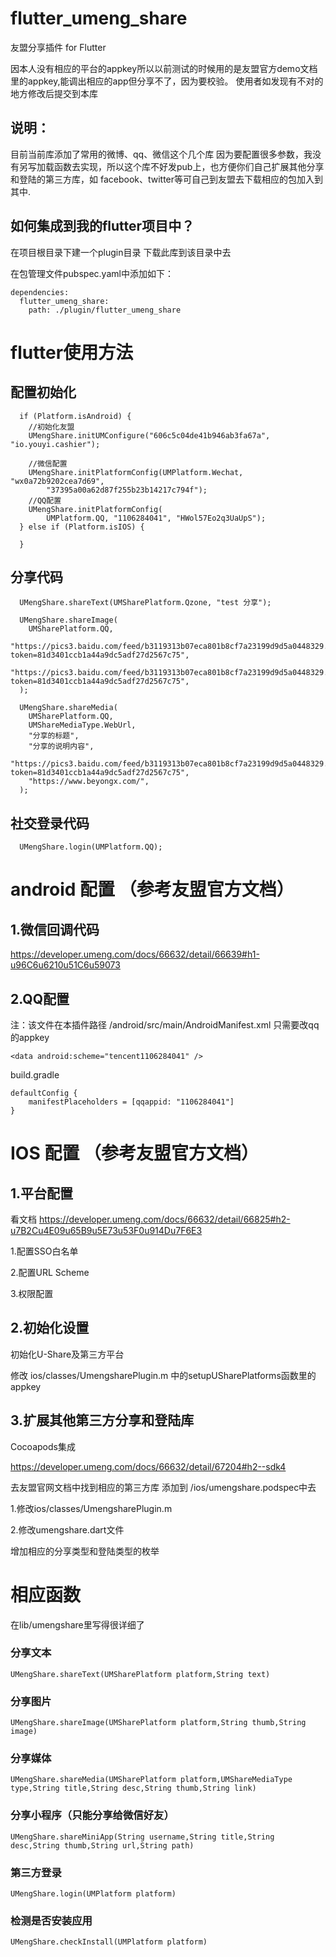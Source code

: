 # flutter_umeng_share

友盟分享插件 for Flutter

因本人没有相应的平台的appkey所以以前测试的时候用的是友盟官方demo文档里的appkey,能调出相应的app但分享不了，因为要校验。
使用者如发现有不对的地方修改后提交到本库

## 说明：
目前当前库添加了常用的微博、qq、微信这个几个库
因为要配置很多参数，我没有另写加载函数去实现，所以这个库不好发pub上，也方便你们自己扩展其他分享和登陆的第三方库，如 facebook、twitter等可自己到友盟去下载相应的包加入到其中.

## 如何集成到我的flutter项目中？
在项目根目录下建一个plugin目录 下载此库到该目录中去

在包管理文件pubspec.yaml中添加如下：

```
dependencies:
  flutter_umeng_share:
    path: ./plugin/flutter_umeng_share 
```

# flutter使用方法

## 配置初始化
```
  if (Platform.isAndroid) {
    //初始化友盟
    UMengShare.initUMConfigure("606c5c04de41b946ab3fa67a", "io.youyi.cashier");

    //微信配置
    UMengShare.initPlatformConfig(UMPlatform.Wechat, "wx0a72b9202cea7d69",
        "37395a00a62d87f255b23b14217c794f");
    //QQ配置
    UMengShare.initPlatformConfig(
        UMPlatform.QQ, "1106284041", "HWol57Eo2q3UaUpS");
  } else if (Platform.isIOS) {

  }
```

## 分享代码

```
  UMengShare.shareText(UMSharePlatform.Qzone, "test 分享");

  UMengShare.shareImage(
    UMSharePlatform.QQ,
    "https://pics3.baidu.com/feed/b3119313b07eca801b8cf7a23199d9d5a0448329.png?token=81d3401ccb1a44a9dc5adf27d2567c75",
    "https://pics3.baidu.com/feed/b3119313b07eca801b8cf7a23199d9d5a0448329.png?token=81d3401ccb1a44a9dc5adf27d2567c75",
  );

  UMengShare.shareMedia(
    UMSharePlatform.QQ,
    UMShareMediaType.WebUrl,
    "分享的标题",
    "分享的说明内容",
    "https://pics3.baidu.com/feed/b3119313b07eca801b8cf7a23199d9d5a0448329.png?token=81d3401ccb1a44a9dc5adf27d2567c75",
    "https://www.beyongx.com/",
  );
```

## 社交登录代码

```
  UMengShare.login(UMPlatform.QQ);
```

# android 配置 （参考友盟官方文档）
## 1.微信回调代码
https://developer.umeng.com/docs/66632/detail/66639#h1-u96C6u6210u51C6u59073
## 2.QQ配置
注：该文件在本插件路径 /android/src/main/AndroidManifest.xml
只需要改qq的appkey
```
<data android:scheme="tencent1106284041" />
```

build.gradle

```
defaultConfig {
    manifestPlaceholders = [qqappid: "1106284041"]
}
```


# IOS 配置 （参考友盟官方文档）
## 1.平台配置

看文档 https://developer.umeng.com/docs/66632/detail/66825#h2-u7B2Cu4E09u65B9u5E73u53F0u914Du7F6E3

1.配置SSO白名单

2.配置URL Scheme

3.权限配置

## 2.初始化设置

初始化U-Share及第三方平台

修改 ios/classes/UmengsharePlugin.m 中的setupUSharePlatforms函数里的appkey

## 3.扩展其他第三方分享和登陆库

Cocoapods集成

https://developer.umeng.com/docs/66632/detail/67204#h2--sdk4

去友盟官网文档中找到相应的第三方库 添加到 /ios/umengshare.podspec中去

1.修改ios/classes/UmengsharePlugin.m

2.修改umengshare.dart文件

增加相应的分享类型和登陆类型的枚举

# 相应函数
在lib/umengshare里写得很详细了
### 分享文本
```UMengShare.shareText(UMSharePlatform platform,String text)```
### 分享图片
```UMengShare.shareImage(UMSharePlatform platform,String thumb,String image)```
### 分享媒体
```UMengShare.shareMedia(UMSharePlatform platform,UMShareMediaType type,String title,String desc,String thumb,String link)```
### 分享小程序（只能分享给微信好友）
```UMengShare.shareMiniApp(String username,String title,String desc,String thumb,String url,String path)```
### 第三方登录
```UMengShare.login(UMPlatform platform)```
### 检测是否安装应用
```UMengShare.checkInstall(UMPlatform platform)```

